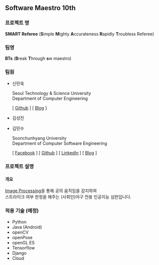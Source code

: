 ## Software Maestro 10th

### 프로젝트 명
**SMART Referee** (**S**imple **M**ighty **A**ccurateness **R**apidly **T**roubless Referee)


### 팀명
**BTs** (**B**reak **T**hrough **s**w maestro)


### 팀원
- 신민욱

  Seoul Technology & Science University<br/>
  Department of Computer Engineering<br/>
  
  [ [Github](https://github.com/minuk8932) ] [ [Blog](https://exponential-e.tistory.com/) ]<br/>
  
- 김성진

- 김민수

  Soonchunhyang University<br/>
  Department of Computer Software Engineering<br/>

  [ [Facebook](https://www.facebook.com/profile.php?id=100003769223078) ] [ [Github](https://github.com/alstn2468) ] [ [LinkedIn](https://www.linkedin.com/in/minsu-kim-336289160/) ] [ [Blog](https://alstn2468.github.io/) ]<br/>


### 프로젝트 설명
#### 개요
[Image Processing](https://ko.wikipedia.org/wiki/%EC%98%81%EC%83%81_%EC%B2%98%EB%A6%AC)을 통해 공의 움직임을 감지하여<br/>
스트라이크 여부 판정을 해주는 (사회인)야구 전용 인공지능 심판입니다.<br/>


### 적용 기술 (예정)
- Python
- Java (Android)
- openCV
- openPose
- openGL ES
- Tensorflow
- Django
- Cloud
